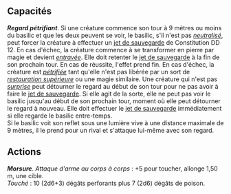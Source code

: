 ## Capacités
_**Regard pétrifiant**_. Si une créature commence son tour à 9 mètres ou moins du basilic et que les deux peuvent se voir, le basilic, s'il n'est pas [_neutralisé_](/gerer-la-sante-du-personnage/#neutralise), peut forcer la créature à effectuer un [jet de sauvegarde](/utiliser-les-caracteristiques/#jets-de-sauvegarde) de Constitution DD 12. En cas d'échec, la créature commence à se transformer en pierre par magie et devient [_entravée_](/gerer-la-sante-du-personnage/#entrave). Elle doit retenter le [jet de sauvegarde](/utiliser-les-caracteristiques/#jets-de-sauvegarde) à la fin de son prochain tour. En cas de réussite, l'effet prend fin. En cas d'échec, la créature est [_pétrifiée_](/gerer-la-sante-du-personnage/#petrifie) tant qu'elle n'est pas libérée par un sort de [_restauration supérieure_](/grimoire/restauration-superieure/) ou une magie similaire. Une créature qui n'est pas [_surprise_](/gerer-la-sante-du-personnage/#surpris) peut détourner le regard au début de son tour pour ne pas avoir à faire le [jet de sauvegarde](/utiliser-les-caracteristiques/#jets-de-sauvegarde). Si elle agit de la sorte, elle ne peut pas voir le basilic jusqu'au début de son prochain tour, moment où elle peut détourner le regard à nouveau. Elle doit effectuer le [jet de sauvegarde](/utiliser-les-caracteristiques/#jets-de-sauvegarde) immédiatement si elle regarde le basilic entre-temps.  
Si le basilic voit son reflet sous une lumière vive à une distance maximale de 9 mètres, il le prend pour un rival et s'attaque lui-même avec son regard.

## Actions
_**Morsure**_. _Attaque d'arme au corps à corps_ : +5 pour toucher, allonge 1,50 m, une cible.  
_Touché_ : 10 (2d6+3) dégâts perforants plus 7 (2d6) dégâts de poison.
